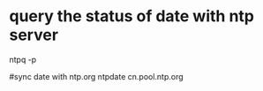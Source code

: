 
# query the status of date with ntp server
ntpq -p

#sync date with ntp.org
ntpdate cn.pool.ntp.org
